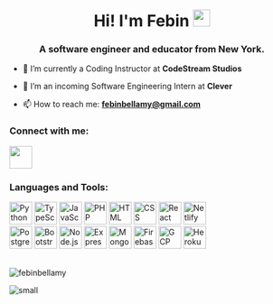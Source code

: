 <h1 align="center">Hi! I'm Febin <img src="https://media.giphy.com/media/hvRJCLFzcasrR4ia7z/giphy.gif" width="30px"/></h1>
<h3 align="center">A software engineer and educator from New York.</h3>

- 🔭 I’m currently a Coding Instructor at **CodeStream Studios**

- 🌱 I’m an incoming Software Engineering Intern at **Clever**

- 📫 How to reach me: **febinbellamy@gmail.com**

<h3 align="left">Connect with me:</h3>
</div>
<a href="https://www.linkedin.com/in/febinbellamy" target="_blank" title="LinkedIn">
  <img src="https://skillicons.dev/icons?i=linkedin" width="40"/>
</a>

</div>
<h3 align="left">Languages and Tools:</h3>

<div>
            <img src="https://skillicons.dev/icons?i=python"
            width="40" title="Python" />
            <img src="https://skillicons.dev/icons?i=typescript"
            width="40" title="TypeScript"/>
            <img src="https://skillicons.dev/icons?i=javascript" 
            width="40" title="JavaScript"/>
            <img src="https://skillicons.dev/icons?i=php"
            width="40" title="PHP"/>
            <img src="https://skillicons.dev/icons?i=html" 
            width="40" title="HTML"/>
            <img src="https://skillicons.dev/icons?i=css" 
            width="40" title="CSS"/> 
            <img src="https://skillicons.dev/icons?i=react"
            width="40" title="React"/>
            <img src="https://skillicons.dev/icons?i=netlify"
            width="40" title="Netlify"/> 
  <br> 
            <img src="https://skillicons.dev/icons?i=postgres"
            width="40" title="Postgres"/>  
            <img src="https://skillicons.dev/icons?i=bootstrap"
            width="40"title="Bootstrap"/>
            <img src="https://skillicons.dev/icons?i=nodejs"
            width="40" title="Node.js"/> 
            <img src="https://skillicons.dev/icons?i=express"
            width="40" title="Express"/> 
            <img src="https://skillicons.dev/icons?i=mongodb"
            width="40" title="MongoDB"/> 
            <img src="https://skillicons.dev/icons?i=firebase"
            width="40" title="Firebase"/> 
            <img src="https://skillicons.dev/icons?i=gcp"
            width="40" title="GCP"/> 
            <img src="https://skillicons.dev/icons?i=heroku"
            width="40" title="Heroku"/> 
</div>
<br> 

<p><img align="center" src="https://github-readme-streak-stats.herokuapp.com/?user=febinbellamy&" alt="febinbellamy" /></p>

![small](https://github.com/user-attachments/assets/f7d8fc68-b97b-4de4-aa95-95c2a25574ef)
